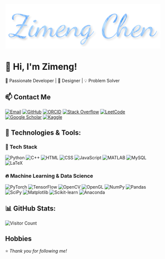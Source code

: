 ![Zimeng](https://github.com/Illuminate514/Illuminate514/blob/main/flamingtext_com-3306541664.png)

# 👋 Hi, I'm Zimeng!  
🚀 Passionate Developer | 🎨 Designer | 💡 Problem Solver  

## 📫 Contact Me
[![Email](https://img.shields.io/badge/-Email-D14836?style=for-the-badge&logo=Gmail&logoColor=white)](mailto:huashancimu6@gmail.com )
[![GitHub](https://img.shields.io/badge/-GitHub-000?style=for-the-badge&logo=GitHub)](https://github.com/Illuminate514)
[![ORCID](https://img.shields.io/badge/-ORCID-A6CE39?style=for-the-badge&logo=ORCID&logoColor=white)](https://orcid.org/my-orcid?orcid=0009-0000-5814-1584)
[![Stack Overflow](https://img.shields.io/badge/-Stack%20Overflow-F58025?style=for-the-badge&logo=Stack-Overflow&logoColor=white)](https://stackoverflow.com/users/your-id)
[![LeetCode](https://img.shields.io/badge/-LeetCode-FFA116?style=for-the-badge&logo=LeetCode&logoColor=black)](https://leetcode.com/your-profile)
[![Google Scholar](https://img.shields.io/badge/-Google%20Scholar-4285F4?style=for-the-badge&logo=Google-Scholar&logoColor=white)](https://scholar.google.com/citations?user=your-scholar-id)
[![Kaggle](https://img.shields.io/badge/-Kaggle-20BEFF?style=for-the-badge&logo=Kaggle&logoColor=white)](https://www.kaggle.com/your-kaggle-username)



## 🔧 Technologies & Tools:
### 🚀 Tech Stack
![Python](https://img.shields.io/badge/-Python-3776AB?style=for-the-badge&logo=Python&logoColor=white)
![C++](https://img.shields.io/badge/-C++-00599C?style=for-the-badge&logo=C%2B%2B&logoColor=white)
![HTML](https://img.shields.io/badge/-HTML5-E34F26?style=for-the-badge&logo=HTML5&logoColor=white)
![CSS](https://img.shields.io/badge/-CSS3-1572B6?style=for-the-badge&logo=CSS3&logoColor=white)
![JavaScript](https://img.shields.io/badge/-JavaScript-F7DF1E?style=for-the-badge&logo=JavaScript&logoColor=black)
![MATLAB](https://img.shields.io/badge/-MATLAB-0076A8?style=for-the-badge&logo=MathWorks&logoColor=white)
![MySQL](https://img.shields.io/badge/-MySQL-4479A1?style=for-the-badge&logo=MySQL&logoColor=white)
![LaTeX](https://img.shields.io/badge/-LaTeX-008080?style=for-the-badge&logo=latex&logoColor=white)


### 🔥 Machine Learning & Data Science
![PyTorch](https://img.shields.io/badge/-PyTorch-EE4C2C?style=for-the-badge&logo=PyTorch&logoColor=white)
![TensorFlow](https://img.shields.io/badge/-TensorFlow-FF6F00?style=for-the-badge&logo=TensorFlow&logoColor=white)
![OpenCV](https://img.shields.io/badge/-OpenCV-5C3EE8?style=for-the-badge&logo=OpenCV&logoColor=white)
![OpenGL](https://img.shields.io/badge/-OpenGL-5586A4?style=for-the-badge&logo=opengl&logoColor=white)
![NumPy](https://img.shields.io/badge/-NumPy-013243?style=for-the-badge&logo=NumPy&logoColor=white)
![Pandas](https://img.shields.io/badge/-Pandas-150458?style=for-the-badge&logo=pandas&logoColor=white)
![SciPy](https://img.shields.io/badge/-SciPy-8CAAE6?style=for-the-badge&logo=scipy&logoColor=white)
![Matplotlib](https://img.shields.io/badge/-Matplotlib-11557C?style=for-the-badge&logo=Matplotlib&logoColor=white)
![Scikit-learn](https://img.shields.io/badge/-Scikit%20Learn-F7931E?style=for-the-badge&logo=scikit-learn&logoColor=white)
![Anaconda](https://img.shields.io/badge/-Anaconda-44A833?style=for-the-badge&logo=Anaconda&logoColor=white)


  
## 📊 GitHub Stats:
![Visitor Count](https://komarev.com/ghpvc/?username=Illuminate514&color=blue)

## Hobbies



⭐️ *Thank you for following me!*

